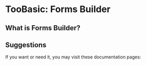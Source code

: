 # TooBasic: Forms Builder
## What is Forms Builder?



## Suggestions
If you want or need it, you may visit these documentation pages:

